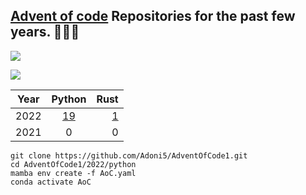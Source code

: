 ## [Advent of code](https://adventofcode.com/) Repositories for the past few years. 🎄🎄🎄
![](https://img.shields.io/badge/days%20completed-23-red)
<div>
  <img src="https://media3.giphy.com/media/3oz8xALpV1X2BPo7cI/giphy.gif?cid=ecf05e47bzhkp6nu5i5rpmbl9p154nffeidif9bfrdt9fbtb&rid=giphy.gif"> 
</div>

| Year         | Python | Rust |
|--------------|:-----:|-----------:|
| 2022 |  [19]( ./2022/python/) |        [1]( ./2022/rust/) |
| 2021      |  0 |          0 |


```console
git clone https://github.com/Adoni5/AdventOfCode1.git
cd AdventOfCode1/2022/python
mamba env create -f AoC.yaml
conda activate AoC
```
